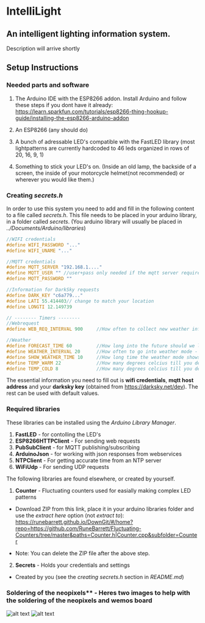 IntelliLight
======
An intelligent lighting information system.
------
Description will arrive shortly

Setup Instructions
------
### Needed parts and software
1. The Arduino IDE with the ESP8266 addon. Install Arduino and follow these steps if you dont have it already: https://learn.sparkfun.com/tutorials/esp8266-thing-hookup-guide/installing-the-esp8266-arduino-addon

2. An ESP8266 (any should do)
3. A bunch of adressable LED's compatible with the FastLED library (most lightpatterns are currently hardcoded to 46 leds organized in rows of 20, 16, 9, 1)
4. Something to stick your LED's on. (Inside an old lamp, the backside of a screen, the inside of your motorcycle helmet(not recommended) or wherever you would like them.)

### Creating *secrets.h*
In order to use this system you need to add and fill in the following content to a file called *secrets.h*.
This file needs to be placed in your arduino library, in a folder called *secrets*. (You arduino library will usually be placed in *../Documents/Arduino/libraries*)
```c
//WIFI credentials
#define WIFI_PASSWORD "..."
#define WIFI_UNAME "..."

//MQTT credentials
#define MQTT_SERVER "192.168.1...."
#define MQTT_USER "" //user+pass only needed if the mqtt server requires it.
#define MQTT_PASSWORD ""

//Information for DarkSky requests
#define DARK_KEY "c6a779..."
#define LATI 55.414403// change to match your location
#define LONGTI 12.149739

// -------- Timers --------
//Webrequest
#define WEB_REQ_INTERVAL 900     //How often to collect new weather information (max 1000 free a day) - Defined in seconds (900 -> 15 minutes)

//Weather
#define FORECAST_TIME 60         //How long into the future should we look - Defined in minutes.
#define WEATHER_INTERVAL 20      //How often to go into weather mode - Defined in seconds
#define SHOW_WEATHER_TIME 10     //How long time the weather mode shows - Defined in seconds
#define TEMP_WARM 22             //How many degrees celcius till you definite dont need a jacket to go outside
#define TEMP_COLD 8              //How many degrees celcius till you definite do need a jacket to go outside
```
The essential information you need to fill out is **wifi credentials**, **mqtt host address** and your **darksky key** (obtained from https://darksky.net/dev). The rest can be used with default values.
### Required libraries
These libraries can be installed using the *Arduino Library Manager*.
1. **FastLED** - for contolling the LED's
2. **ESP8266HTTPClient** - For sending web requests
3. **PubSubClient** - for MQTT publishing/subscribing
4. **ArduinoJson** - for working with json responses from webservices
5. **NTPClient** - For getting accurate time from an NTP server
6. **WiFiUdp** - For sending UDP requests

The following libraries are found elsewhere, or created by yourself.

1. **Counter** - Fluctuating counters used for easially making complex LED patterns
  * Download ZIP from this link, place it in your arduino libraries folder and use the *extract here* option (not *extract to*): https://runebarrett.github.io/DownGit/#/home?repo=https://github.com/RuneBarrett/Fluctuating-Counters/tree/master&paths=Counter.h|Counter.cpp&subfolder=Counter
- Note: You can delete the ZIP file after the above step.

2. **Secrets** - Holds your credentials and settings
  * Created by you (see the *creating secrets.h* section in *README.md*)

### Soldering of the neopixels** - Heres two images to help with the soldering of the neopixels and wemos board 
![alt text](http://i36.photobucket.com/albums/e44/kcschou/Intellilight_bb_zpssmg0mtdz.png)
![alt text](http://i36.photobucket.com/albums/e44/kcschou/Intellilight_schem_zpso60ljxor.png)
